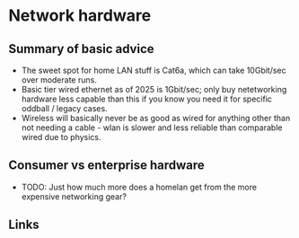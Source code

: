 # Network hardware
## Summary of basic advice
* The sweet spot for home LAN stuff is Cat6a, which can take 10Gbit/sec over moderate runs.
* Basic tier wired ethernet as of 2025 is 1Gbit/sec; only buy netetworking hardware less capable than this if you know you need it for specific oddball / legacy cases.
* Wireless will basically never be as good as wired for anything other than not needing a cable - wlan is slower and less reliable than comparable wired due to physics.


## Consumer vs enterprise hardware
* TODO: Just how much more does a homelan get from the more expensive networking gear?


## Links

